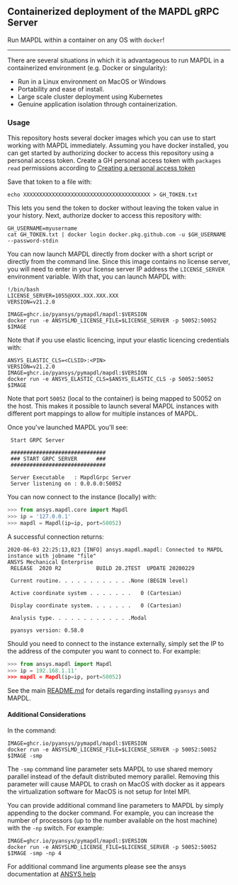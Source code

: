 ## Containerized deployment of the MAPDL gRPC Server 

Run MAPDL within a container on any OS with `docker`!

---

There are several situations in which it is advantageous to run MAPDL
in a containerized environment (e.g. Docker or singularity):

- Run in a Linux environment on MacOS or Windows
- Portability and ease of install.
- Large scale cluster deployment using Kubernetes
- Genuine application isolation through containerization.

### Usage

This repository hosts several docker images which you can use to start
working with MAPDL immediately.  Assuming you have docker installed,
you can get started by authorizing docker to access this repository
using a personal access token.  Create a GH personal access token with
`packages read` permissions according to 
[Creating a personal access token](https://help.github.com/en/github/authenticating-to-github/creating-a-personal-access-token)

Save that token to a file with:
```
echo XXXXXXXXXXXXXXXXXXXXXXXXXXXXXXXXXXXXXXXX > GH_TOKEN.txt
```

This lets you send the token to docker without leaving the token value
in your history.  Next, authorize docker to access this repository
with:

```
GH_USERNAME=myusername
cat GH_TOKEN.txt | docker login docker.pkg.github.com -u $GH_USERNAME --password-stdin
```

You can now launch MAPDL directly from docker with a short script or
directly from the command line.  Since this image contains no license
server, you will need to enter in your license server IP address the
`LICENSE_SERVER` environment variable.  With that, you can launch
MAPDL with:

```
!/bin/bash
LICENSE_SERVER=1055@XXX.XXX.XXX.XXX
VERSION=v21.2.0

IMAGE=ghcr.io/pyansys/pymapdl/mapdl:$VERSION
docker run -e ANSYSLMD_LICENSE_FILE=$LICENSE_SERVER -p 50052:50052 $IMAGE
```

Note that if you use elastic licencing, input your elastic licencing
credentials with:
```
ANSYS_ELASTIC_CLS=<CLSID>:<PIN>
VERSION=v21.2.0
IMAGE=ghcr.io/pyansys/pymapdl/mapdl:$VERSION
docker run -e ANSYS_ELASTIC_CLS=$ANSYS_ELASTIC_CLS -p 50052:50052 $IMAGE
```

Note that port `50052` (local to the container) is being mapped to
50052 on the host.  This makes it possible to launch several MAPDL
instances with different port mappings to allow for multiple instances
of MAPDL.

Once you've launched MAPDL you'll see:

```
 Start GRPC Server

 ##############################
 ### START GRPC SERVER      ###
 ##############################

 Server Executable   : MapdlGrpc Server
 Server listening on : 0.0.0.0:50052
```

You can now connect to the instance (locally) with:

```python
>>> from ansys.mapdl.core import Mapdl
>>> ip = '127.0.0.1'
>>> mapdl = Mapdl(ip=ip, port=50052)
```

A successful connection returns:

```
2020-06-03 22:25:13,023 [INFO] ansys.mapdl.mapdl: Connected to MAPDL instance with jobname "file"
ANSYS Mechanical Enterprise
 RELEASE  2020 R2           BUILD 20.2TEST  UPDATE 20200229

 Current routine. . . . . . . . . . . .None (BEGIN level)

 Active coordinate system . . . . . . .   0 (Cartesian)

 Display coordinate system. . . . . . .   0 (Cartesian)

 Analysis type. . . . . . . . . . . . .Modal

 pyansys version: 0.58.0
```

Should you need to connect to the instance externally, simply set the
IP to the address of the computer you want to connect to.  For
example:

```python
>>> from ansys.mapdl import Mapdl
>>> ip = 192.168.1.11'
>>> mapdl = Mapdl(ip=ip, port=50052)
```

See the main [README.md](https://github.com/pyansys/mapdl/blob/master/README.md) for details regarding installing `pyansys` and MAPDL.

#### Additional Considerations

In the command:

```
IMAGE=ghcr.io/pyansys/pymapdl/mapdl:$VERSION
docker run -e ANSYSLMD_LICENSE_FILE=$LICENSE_SERVER -p 50052:50052 $IMAGE -smp
```

The `-smp` command line parameter sets MAPDL to use shared memory
parallel instead of the default distributed memory parallel.  Removing
this parameter will cause MAPDL to crash on MacOS with docker as it
appears the virtualization software for MacOS is not setup for Intel
MPI.

You can provide additional command line parameters to MAPDL by simply
appending to the docker command.  For example, you can increase the
number of processors (up to the number available on the host machine)
with the `-np` switch.  For example:

```
IMAGE=ghcr.io/pyansys/pymapdl/mapdl:$VERSION
docker run -e ANSYSLMD_LICENSE_FILE=$LICENSE_SERVER -p 50052:50052 $IMAGE -smp -np 4
```

For additional command line arguments please see the ansys
documentation at [ANSYS help](https://ansyshelp.ansys.com)
